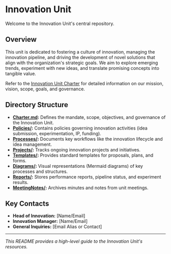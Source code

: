 # Innovation Unit

Welcome to the Innovation Unit's central repository.

## Overview

This unit is dedicated to fostering a culture of innovation, managing the innovation pipeline, and driving the development of novel solutions that align with the organization's strategic goals. We aim to explore emerging trends, experiment with new ideas, and translate promising concepts into tangible value.

Refer to the [Innovation Unit Charter](./Charter.md) for detailed information on our mission, vision, scope, goals, and governance.

## Directory Structure

- **[Charter.md](./Charter.md):** Defines the mandate, scope, objectives, and governance of the Innovation Unit.
- **[Policies/](./Policies/):** Contains policies governing innovation activities (idea submission, experimentation, IP, funding).
- **[Processes/](./Processes/):** Documents key workflows like the innovation lifecycle and idea management.
- **[Projects/](./Projects/):** Tracks ongoing innovation projects and initiatives.
- **[Templates/](./Templates/):** Provides standard templates for proposals, plans, and forms.
- **[Diagrams/](./Diagrams/):** Visual representations (Mermaid diagrams) of key processes and structures.
- **[Reports/](./Reports/):** Stores performance reports, pipeline status, and experiment results.
- **[MeetingNotes/](./MeetingNotes/):** Archives minutes and notes from unit meetings.

## Key Contacts

- **Head of Innovation:** [Name/Email]
- **Innovation Manager:** [Name/Email]
- **General Inquiries:** [Email Alias or Contact]

---
*This README provides a high-level guide to the Innovation Unit's resources.*
